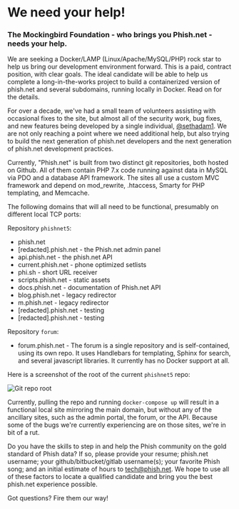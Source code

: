 # We need your help! 

### The Mockingbird Foundation - who brings you Phish.net - needs your help.

We are seeking a Docker/LAMP (Linux/Apache/MySQL/PHP) rock star to help us bring our development environment forward. This is a paid, contract position, with clear goals. The ideal candidate will be able to help us complete a long-in-the-works project to build a containerized version of phish.net and several subdomains, running locally in Docker. Read on for the details. 

For over a decade, we've had a small team of volunteers assisting with occasional fixes to the site, but almost all of the security work, bug fixes, and new features being developed by a single individual, [@sethadam1](https://twitter.com/sethadam1). We are not only reaching a point where we need additional help, but also trying to build the next generation of phish.net developers and the next generation of phish.net development practices.  

Currently, "Phish.net" is built from two distinct git repositories, both hosted on Github. All of them contain PHP 7.x code running against data in MySQL via PDO and a database API framework. The sites all use a custom MVC framework and depend on mod_rewrite, .htaccess, Smarty for PHP templating, and Memcache. 

The following domains that will all need to be functional, presumably on different local TCP ports: 

Repository `phishnet5`: 
* phish.net
* [redacted].phish.net - the Phish.net admin panel
* api.phish.net - the phish.net API
* current.phish.net - phone optimized setlists
* phi.sh - short URL receiver  
* scripts.phish.net - static assets 
* docs.phish.net - documentation of Phish.net API 
* blog.phish.net - legacy redirector
* m.phish.net - legacy redirector
* [redacted].phish.net - testing
* [redacted].phish.net - testing 

Repository `forum`:
* forum.phish.net - The forum is a single repository and is self-contained, using its own repo. It uses Handlebars for templating, Sphinx for search, and several javascript libraries. It currently has no Docker support at all.  

Here is a screenshot of the root of the current `phishnet5` repo: 

![Git repo root](https://i.imgur.com/exDKQaa.jpg)

Currently, pulling the repo and running `docker-compose up` will result in a functional local site mirroring the main domain, but without any of the ancillary sites, such as the admin portal, the forum, or the API. Because some of the bugs we're currently experiencing are on those sites, we're in bit of a rut. 

Do you have the skills to step in and help the Phish community on the gold standard of Phish data? If so, please provide your resume; phish.net username; your github/bitbucket/gitlab username(s); your favorite Phish song; and an initial estimate of hours to tech@phish.net. We hope to use all of these factors to locate a qualified candidate and bring you the best phish.net experience possible. 

Got questions? Fire them our way! 
